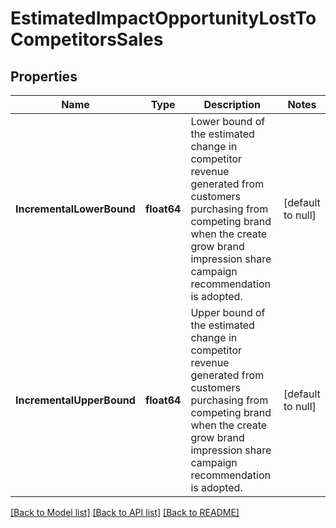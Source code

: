 # EstimatedImpactOpportunityLostToCompetitorsSales

## Properties
Name | Type | Description | Notes
------------ | ------------- | ------------- | -------------
**IncrementalLowerBound** | **float64** | Lower bound of the estimated change in competitor revenue generated from customers purchasing from competing brand when the create grow brand impression share campaign recommendation is adopted. | [default to null]
**IncrementalUpperBound** | **float64** | Upper bound of the estimated change in competitor revenue generated from customers purchasing from competing brand when the create grow brand impression share campaign recommendation is adopted. | [default to null]

[[Back to Model list]](../README.md#documentation-for-models) [[Back to API list]](../README.md#documentation-for-api-endpoints) [[Back to README]](../README.md)

